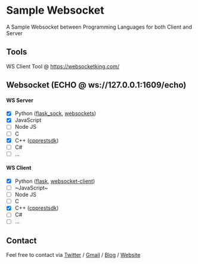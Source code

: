 # Sample Websocket

A Sample Websocket between Programming Languages for both Client and Server

## Tools

WS Client Tool @ <https://websocketking.com/>

## Websocket (ECHO @ ws://127.0.0.1:1609/echo)

#### WS Server
- [x] Python ([flask_sock](server/python/flask_sock), [websockets](server/python/websockets))
- [x] JavaScript
- [ ] Node JS
- [ ] C
- [x] C++ ([cpprestsdk](server/cpp/cpprestsdk/ws-server))
- [ ] C#
- [ ] ...

#### WS Client
- [x] Python ([flask](client/python/flask), [websocket-client](client/python/websocket-client))
- [ ] ~JavaScript~
- [ ] Node JS
- [ ] C
- [x] C++ ([cpprestsdk](client/cpp/cpprestsdk/ws-client))
- [ ] C#
- [ ] ...

## Contact

Feel free to contact via [Twitter](https://twitter.com/vic4key) / [Gmail](mailto:vic4key@gmail.com) / [Blog](https://blog.vic.onl/) / [Website](https://vic.onl/)
